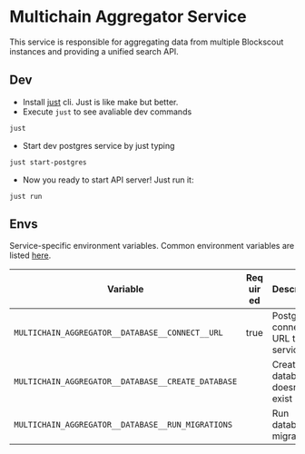 # Multichain Aggregator Service

This service is responsible for aggregating data from multiple Blockscout instances and providing a unified search API.

## Dev

- Install [just](https://github.com/casey/just) cli. Just is like make but better.
- Execute `just` to see avaliable dev commands

```bash
just
```

- Start dev postgres service by just typing

```bash
just start-postgres
```

- Now you ready to start API server! Just run it:

```
just run
```

## Envs

Service-specific environment variables. Common environment variables are listed [here](../docs/common-envs.md).

[anchor]: <> (anchors.envs.start)

| Variable                                           | Req&#x200B;uir&#x200B;ed | Description                        | Default value  |
| -------------------------------------------------- | ------------------------ | ---------------------------------- | -------------- |
| `MULTICHAIN_AGGREGATOR__DATABASE__CONNECT__URL`    | true                     | Postgres connect URL to service DB |                |
| `MULTICHAIN_AGGREGATOR__DATABASE__CREATE_DATABASE` |                          | Create database if doesn't exist   | `false`        |
| `MULTICHAIN_AGGREGATOR__DATABASE__RUN_MIGRATIONS`  |                          | Run database migrations            | `false`        |

[anchor]: <> (anchors.envs.end)
